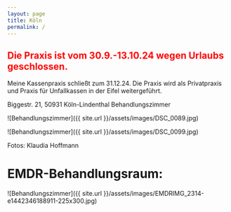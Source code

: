 ```yaml
---
layout: page
title: Köln
permalink: /
---
```


## <span style="color:red">Die Praxis ist vom 30.9.-13.10.24 wegen Urlaubs geschlossen.
Meine Kassenpraxis schließt zum 31.12.24. Die Praxis wird als Privatpraxis und Praxis für Unfallkassen in der Eifel weitergeführt.</span>

Biggestr. 21, 50931 Köln-Lindenthal
Behandlungszimmer

![Behandlungszimmer]({{ site.url }}/assets/images/DSC_0089.jpg)

![Behandlungszimmer]({{ site.url }}/assets/images/DSC_0099.jpg)

Fotos: Klaudia Hoffmann

# EMDR-Behandlungsraum:

![Behandlungszimmer]({{ site.url }}/assets/images/EMDRIMG_2314-e1442346188911-225x300.jpg)
